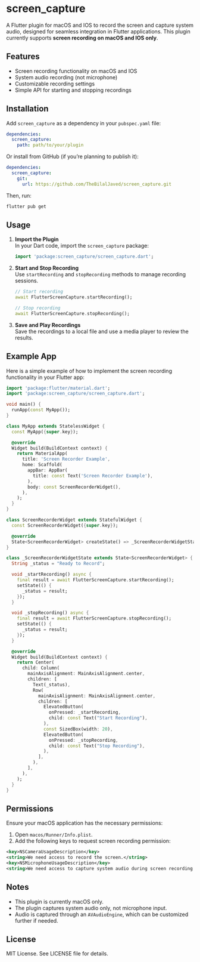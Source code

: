 # screen_capture

A Flutter plugin for macOS and IOS to record the screen and capture system audio, designed for seamless integration in Flutter applications. This plugin currently supports **screen recording on macOS and IOS only**.

## Features

- Screen recording functionality on macOS and IOS
- System audio recording (not microphone)
- Customizable recording settings
- Simple API for starting and stopping recordings

## Installation

Add `screen_capture` as a dependency in your `pubspec.yaml` file:

```yaml
dependencies:
  screen_capture:
    path: path/to/your/plugin
```

Or install from GitHub (if you’re planning to publish it):

```yaml
dependencies:
  screen_capture:
    git:
      url: https://github.com/TheBilalJaved/screen_capture.git
```

Then, run:

```bash
flutter pub get
```

## Usage

1. **Import the Plugin**  
   In your Dart code, import the `screen_capture` package:

   ```dart
   import 'package:screen_capture/screen_capture.dart';
   ```

2. **Start and Stop Recording**  
   Use `startRecording` and `stopRecording` methods to manage recording sessions.

   ```dart
   // Start recording
   await FlutterScreenCapture.startRecording();

   // Stop recording
   await FlutterScreenCapture.stopRecording();
   ```

3. **Save and Play Recordings**  
   Save the recordings to a local file and use a media player to review the results.

## Example App

Here is a simple example of how to implement the screen recording functionality in your Flutter app:

```dart
import 'package:flutter/material.dart';
import 'package:screen_capture/screen_capture.dart';

void main() {
  runApp(const MyApp());
}

class MyApp extends StatelessWidget {
  const MyApp({super.key});

  @override
  Widget build(BuildContext context) {
    return MaterialApp(
      title: 'Screen Recorder Example',
      home: Scaffold(
        appBar: AppBar(
          title: const Text('Screen Recorder Example'),
        ),
        body: const ScreenRecorderWidget(),
      ),
    );
  }
}

class ScreenRecorderWidget extends StatefulWidget {
  const ScreenRecorderWidget({super.key});

  @override
  State<ScreenRecorderWidget> createState() => _ScreenRecorderWidgetState();
}

class _ScreenRecorderWidgetState extends State<ScreenRecorderWidget> {
  String _status = "Ready to Record";

  void _startRecording() async {
    final result = await FlutterScreenCapture.startRecording();
    setState(() {
      _status = result;
    });
  }

  void _stopRecording() async {
    final result = await FlutterScreenCapture.stopRecording();
    setState(() {
      _status = result;
    });
  }

  @override
  Widget build(BuildContext context) {
    return Center(
      child: Column(
        mainAxisAlignment: MainAxisAlignment.center,
        children: [
          Text(_status),
          Row(
            mainAxisAlignment: MainAxisAlignment.center,
            children: [
              ElevatedButton(
                onPressed: _startRecording,
                child: const Text("Start Recording"),
              ),
              const SizedBox(width: 20),
              ElevatedButton(
                onPressed: _stopRecording,
                child: const Text("Stop Recording"),
              ),
            ],
          ),
        ],
      ),
    );
  }
}
```

## Permissions

Ensure your macOS application has the necessary permissions:

1. Open `macos/Runner/Info.plist`.
2. Add the following keys to request screen recording permission:

```xml
<key>NSCameraUsageDescription</key>
<string>We need access to record the screen.</string>
<key>NSMicrophoneUsageDescription</key>
<string>We need access to capture system audio during screen recording.</string>
```

## Notes

- This plugin is currently macOS only.
- The plugin captures system audio only, not microphone input.
- Audio is captured through an `AVAudioEngine`, which can be customized further if needed.

## License

MIT License. See LICENSE file for details.
